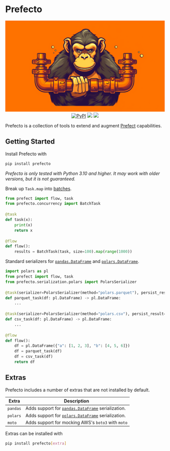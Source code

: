 # Prefecto

<p align="center">
    <img src="./assets/Monkeywrench-Data-Pipeline.png">
    <br>
    <a href="https://pypi.python.org/pypi/prefecto/" alt="PyPI version">
        <img alt="PyPI" src="https://img.shields.io/pypi/v/prefecto?color=fe7200&labelColor=eeeeee"></a>
    <a href="https://github.com/dominictarro/prefecto/" alt="Stars">
        <img src="https://img.shields.io/github/stars/dominictarro/prefecto?color=fe7200&labelColor=eeeeee" /></a>
    <a href="https://github.com/dominictarro/prefecto/pulse" alt="Activity">
        <img src="https://img.shields.io/github/commit-activity/m/dominictarro/prefecto?color=fe7200&labelColor=eeeeee" /></a>
</p>

Prefecto is a collection of tools to extend and augment [Prefect](https://www.prefect.io/) capabilities.

## Getting Started

Install Prefecto with

```bash
pip install prefecto
```

*Prefecto is only tested with Python 3.10 and higher. It may work with older versions, but it is not guaranteed.*

Break up `Task.map` into [batches](./batch_task.md#batchtask).

```python
from prefect import flow, task
from prefecto.concurrency import BatchTask

@task
def task(x):
    print(x)
    return x

@flow
def flow():
    results = BatchTask(task, size=100).map(range(1000))

```

Standard serializers for [`pandas.DataFrame`](./serializers/pandas/methods.md) and [`polars.DataFrame`](./serializers/polars/methods.md).

```python
import polars as pl
from prefect import flow, task
from prefecto.serialization.polars import PolarsSerializer

@task(serializer=PolarsSerializer(method="polars.parquet"), persist_result=True, cache_result_in_memory=False)
def parquet_task(df: pl.DataFrame) -> pl.DataFrame:
    ...

@task(serializer=PolarsSerializer(method="polars.csv"), persist_result=True, cache_result_in_memory=False)
def csv_task(df: pl.DataFrame) -> pl.DataFrame:
    ...

@flow
def flow():
    df = pl.DataFrame({"a": [1, 2, 3], "b": [4, 5, 6]})
    df = parquet_task(df)
    df = csv_task(df)
    return df
```

## Extras

Prefecto includes a number of extras that are not installed by default.

| Extra | Description |
| --- | --- |
| `pandas` | Adds support for [`pandas.DataFrame`](./serializers/pandas.md) serialization. |
| `polars` | Adds support for [`polars.DataFrame`](./serializers/polars.md) serialization. |
| `moto` | Adds support for mocking AWS's `boto3` with `moto` |

Extras can be installed with

```bash
pip install prefecto[extra]
```
